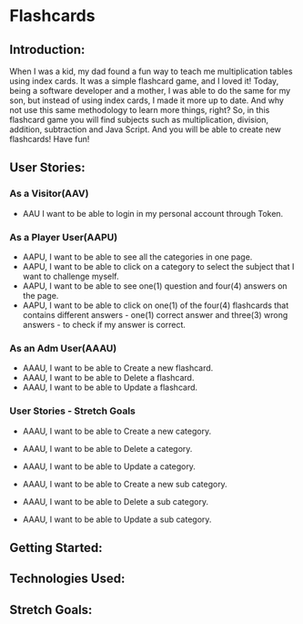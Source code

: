 # Flashcards

## Introduction:

When I was a kid, my dad found a fun way to teach me multiplication tables using index cards. It was a simple flashcard game, and I loved it! Today, being a software developer and a mother, I was able to do the same for my son, but instead of using index cards, I made it more up to date. And why not use this same methodology to learn more things, right? So, in this flashcard game you will find subjects such as multiplication, division, addition, subtraction and Java Script. And you will be able to create new flashcards! Have fun!

## User Stories:

### As a Visitor(AAV)

- AAU I want to be able to login in my personal account through Token.

### As a Player User(AAPU)

- AAPU, I want to be able to see all the categories in one page. 
- AAPU, I want to be able to click on a category to select the subject that I want to challenge myself.
- AAPU, I want to be able to see one(1) question and four(4) answers on the page. 
- AAPU, I want to be able to click on one(1) of the four(4) flashcards that contains different answers - one(1) correct answer and three(3) wrong answers - to check if my answer is correct.

### As an Adm User(AAAU)

- AAAU, I want to be able to Create a new flashcard.
- AAAU, I want to be able to Delete a flashcard. 
- AAAU, I want to be able to Update a flashcard.


### User Stories - Stretch Goals

- AAAU,  I want to be able to Create a new category.
- AAAU,  I want to be able to Delete a category.
- AAAU,  I want to be able to Update a category.

- AAAU, I want to be able to Create a new sub category.
- AAAU, I want to be able to Delete a sub category.
- AAAU, I want to be able to Update a sub category.

## Getting Started:


## Technologies Used:


## Stretch Goals:

